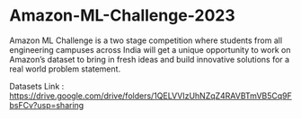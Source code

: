 # Amazon-ML-Challenge-2023

Amazon ML Challenge is a two stage competition where students from all engineering campuses across India will get a unique opportunity to work on Amazon’s dataset to bring in fresh ideas and build innovative solutions for a real world problem statement. 

Datasets Link : https://drive.google.com/drive/folders/1QELVVIzUhNZqZ4RAVBTmVB5Cq9FbsFCv?usp=sharing

